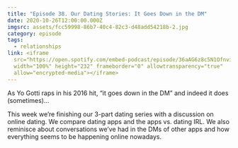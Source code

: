 ```yaml
---
title: "Episode 38. Our Dating Stories: It Goes Down in the DM"
date: 2020-10-26T12:00:00.000Z
imgsrc: assets/fcc59998-86b7-40c4-82c3-d48add54218b-2.jpg
category: episode
tags:
  - relationships
link: <iframe
  src="https://open.spotify.com/embed-podcast/episode/36aAG6z8c5N1Ofnviueiyd"
  width="100%" height="232" frameborder="0" allowtransparency="true"
  allow="encrypted-media"></iframe>
---
```

As Yo Gotti raps in his 2016 hit, “it goes down in the DM” and indeed it does (sometimes)…

This week we’re finishing our 3-part dating series with a discussion on online dating. We compare dating apps and the apps vs. dating IRL. We also reminisce about conversations we’ve had in the DMs of other apps and how everything seems to be happening online nowadays.